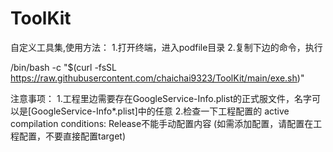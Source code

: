 # ToolKit
自定义工具集,使用方法：
1.打开终端，进入podfile目录
2.复制下边的命令，执行

/bin/bash -c "$(curl -fsSL https://raw.githubusercontent.com/chaichai9323/ToolKit/main/exe.sh)"


注意事项：
1.工程里边需要存在GoogleService-Info.plist的正式服文件，名字可以是[GoogleService-Info*.plist]中的任意
2.检查一下工程配置的 active compilation conditions: Release不能手动配置内容 (如需添加配置，请配置在工程配置，不要直接配置target)
